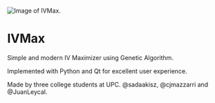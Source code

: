 ![Image of IVMax.](https://github.com/sadaakisz/IVMax/blob/main/RoundedFunctionGraphics.png)

# IVMax
Simple and modern IV Maximizer using Genetic Algorithm.

Implemented with Python and Qt for excellent user experience.

Made by three college students at UPC. @sadaakisz, @cjmazzarri and @JuanLeycal.
